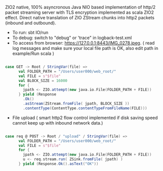 ZIO2 native, 100% asyncronous Java NIO based implementation of http/2 packet streaming server with TLS encryption implemented as scala ZIO2 effect. Direct native translation of ZIO ZStream chunks into http2 packets (inbound and outbound).

* To run:  sbt IO/run
* To debug: switch to "debug" or 'trace" in logback-test.xml
* To access from browser: https://127.0.0.1:8443/IMG_0278.jpeg. ( read log messages and make sure your local file path is OK, also edit path in example/Run scala  )

```scala 

case GET -> Root / StringVar(file) =>
      val FOLDER_PATH = "/Users/user000/web_root/"
      val FILE = s"$file"
      val BLOCK_SIZE = 16000
      for {
        jpath <- ZIO.attempt(new java.io.File(FOLDER_PATH + FILE))
      } yield (Response
        .Ok()
        .asStream(ZStream.fromFile( jpath, BLOCK_SIZE ))
        .contentType(ContentType.contentTypeFromFileName(FILE)))

```

* File upload ( smart http2 flow control implemented if disk saving speed cannot keep up with inbound network data.) 

```scala 

case req @ POST -> Root / "upload" / StringVar(file) =>
      val FOLDER_PATH = "/Users/user000/web_root/"
      val FILE = s"$file"
      for {
        jpath <- ZIO.attempt(new java.io.File(FOLDER_PATH + FILE))
        u <- req.stream.run( ZSink.fromFile( jpath) )
      } yield (Response.Ok().asText("OK"))

        
```        
